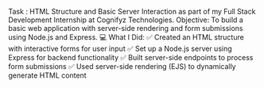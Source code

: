Task : HTML Structure and Basic Server Interaction as part of my Full Stack Development Internship at Cognifyz Technologies.
Objective: To build a basic web application with server-side rendering and form submissions using Node.js and Express.
💻 What I Did:
✅ Created an HTML structure with interactive forms for user input
✅ Set up a Node.js server using Express for backend functionality
✅ Built server-side endpoints to process form submissions
✅ Used server-side rendering (EJS) to dynamically generate HTML content


